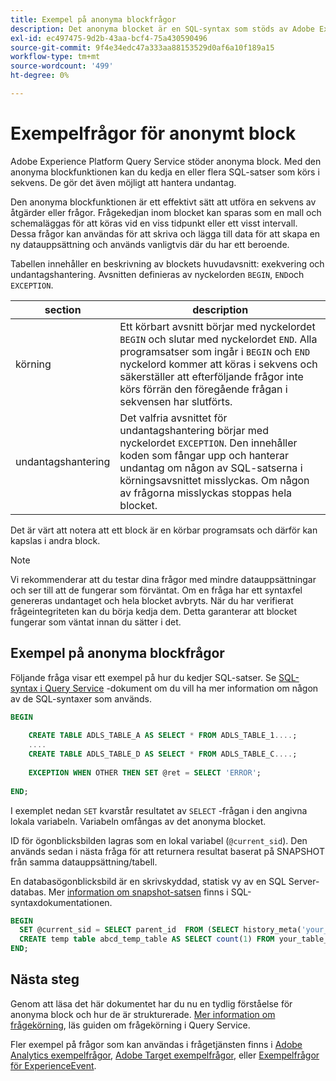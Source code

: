 ```yaml
---
title: Exempel på anonyma blockfrågor
description: Det anonyma blocket är en SQL-syntax som stöds av Adobe Experience Platform Query Service, som gör att du effektivt kan köra en sekvens med frågor
exl-id: ec497475-9d2b-43aa-bcf4-75a430590496
source-git-commit: 9f4e34edc47a333aa88153529d0af6a10f189a15
workflow-type: tm+mt
source-wordcount: '499'
ht-degree: 0%

---
```


# Exempelfrågor för anonymt block

Adobe Experience Platform Query Service stöder anonyma block. Med den anonyma blockfunktionen kan du kedja en eller flera SQL-satser som körs i sekvens. De gör det även möjligt att hantera undantag.

Den anonyma blockfunktionen är ett effektivt sätt att utföra en sekvens av åtgärder eller frågor. Frågekedjan inom blocket kan sparas som en mall och schemaläggas för att köras vid en viss tidpunkt eller ett visst intervall. Dessa frågor kan användas för att skriva och lägga till data för att skapa en ny datauppsättning och används vanligtvis där du har ett beroende.

Tabellen innehåller en beskrivning av blockets huvudavsnitt: exekvering och undantagshantering. Avsnitten definieras av nyckelorden `BEGIN`, `END`och `EXCEPTION`.

| section | description |
|---|---|
| körning | Ett körbart avsnitt börjar med nyckelordet `BEGIN` och slutar med nyckelordet `END`. Alla programsatser som ingår i `BEGIN` och `END` nyckelord kommer att köras i sekvens och säkerställer att efterföljande frågor inte körs förrän den föregående frågan i sekvensen har slutförts. |
| undantagshantering | Det valfria avsnittet för undantagshantering börjar med nyckelordet `EXCEPTION`. Den innehåller koden som fångar upp och hanterar undantag om någon av SQL-satserna i körningsavsnittet misslyckas. Om någon av frågorna misslyckas stoppas hela blocket. |

Det är värt att notera att ett block är en körbar programsats och därför kan kapslas i andra block.

>[!NOTE]
>
> Vi rekommenderar att du testar dina frågor med mindre datauppsättningar och ser till att de fungerar som förväntat. Om en fråga har ett syntaxfel genereras undantaget och hela blocket avbryts. När du har verifierat frågeintegriteten kan du börja kedja dem. Detta garanterar att blocket fungerar som väntat innan du sätter i det.

## Exempel på anonyma blockfrågor

Följande fråga visar ett exempel på hur du kedjer SQL-satser. Se [SQL-syntax i Query Service](../sql/syntax.md) -dokument om du vill ha mer information om någon av de SQL-syntaxer som används.

```SQL
BEGIN
     
    CREATE TABLE ADLS_TABLE_A AS SELECT * FROM ADLS_TABLE_1....;
    ....
    CREATE TABLE ADLS_TABLE_D AS SELECT * FROM ADLS_TABLE_C....;
     
    EXCEPTION WHEN OTHER THEN SET @ret = SELECT 'ERROR';
     
END;
```

<!-- The block below uses `SET` to persist the result of a select query with a variable. It is used in the anonymous block to store the response from a query as a local variable for use with the `SNAPSHOT` feature. -->

I exemplet nedan `SET` kvarstår resultatet av `SELECT` -frågan i den angivna lokala variabeln. Variabeln omfångas av det anonyma blocket.

ID för ögonblicksbilden lagras som en lokal variabel (`@current_sid`). Den används sedan i nästa fråga för att returnera resultat baserat på SNAPSHOT från samma datauppsättning/tabell.

En databasögonblicksbild är en skrivskyddad, statisk vy av en SQL Server-databas. Mer [information om snapshot-satsen](../sql/syntax.md#SNAPSHOT-clause) finns i SQL-syntaxdokumentationen.

```SQL
BEGIN                                             
  SET @current_sid = SELECT parent_id  FROM (SELECT history_meta('your_table_name')) WHERE  is_current = true;
  CREATE temp table abcd_temp_table AS SELECT count(1) FROM your_table_name  SNAPSHOT SINCE @current_sid;                                                                                                     
END;
```

## Nästa steg

Genom att läsa det här dokumentet har du nu en tydlig förståelse för anonyma block och hur de är strukturerade. [Mer information om frågekörning](./writing-queries.md), läs guiden om frågekörning i Query Service.

Fler exempel på frågor som kan användas i frågetjänsten finns i [Adobe Analytics exempelfrågor](./adobe-analytics.md), [Adobe Target exempelfrågor](./adobe-target.md), eller [Exempelfrågor för ExperienceEvent](./experience-event-queries.md).
